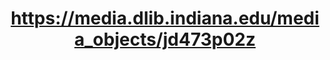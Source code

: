 ---
layout: manifest
title: https://media.dlib.indiana.edu/media_objects/jd473p02z
manifest_name: bs-film

---